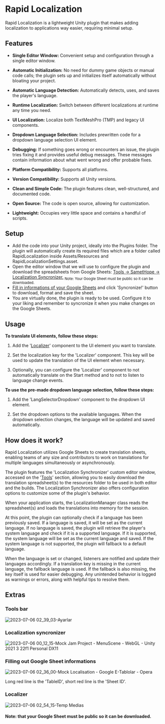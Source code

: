
# Rapid Localization

Rapid Localization is a lightweight Unity plugin that makes adding localization to applications way easier, requiring minimal setup.


## Features

- **Single Editor Window:** Convenient setup and configuration through a single editor window.
  
- **Automatic Initialization:** No need for dummy game objects or manual code calls; the plugin sets up and initializes itself automatically without bloating your project.
  
- **Automatic Language Detection:** Automatically detects, uses, and saves the player's language.
  
- **Runtime Localization:** Switch between different localizations at runtime any time you need.
  
- **UI Localization:** Localize both TextMeshPro (TMP) and legacy UI components.
  
- **Dropdown Language Selection:** Includes prewritten code for a dropdown language selection UI element.
  
- **Debugging:** If something goes wrong or encounters an issue, the plugin tries fixing it and provides useful debug messages. These messages contain information about what went wrong and offer probable fixes.
  
- **Platform Compatibility:** Supports all platforms.
  
- **Version Compatibility:** Supports all Unity versions.
  
- **Clean and Simple Code:** The plugin features clean, well-structured, and documented code.
  
- **Open Source:** The code is open source, allowing for customization.
  
- **Lightweight:** Occupies very little space and contains a handful of scripts.


## Setup

- Add the code into your Unity project, ideally into the Plugins folder. The plugin will automatically create its required files which are a folder called RapidLocalization inside Assets/Resources and RapidLocalizationSettings.asset.
- Open the editor window that we will use to configure the plugin and download the spreadsheets from Google Sheets: [Tools -> SametHope -> Localization Syncronizer.](https://github.com/SametHope/Rapid-Localization/#tools-bar) <sub>Note: Your Google Sheet must be public so it can be downloaded.</sub>
- [Fill in informations of your Google Sheets](https://github.com/SametHope/Rapid-Localization/#filling-out-google-sheet-informations) and click 'Syncronize!' button to download, format and save the sheet.
- You are virtually done, the plugin is ready to be used. Configure it to your liking and remember to syncronize it when you make changes on the Google Sheets.


## Usage

**To translate UI elements, follow these steps:**

1. Add the '[Localizer](https://github.com/SametHope/Rapid-Localization/edit/main/README.md#localizer)' component to the UI element you want to translate.

2. Set the localization key for the 'Localizer' component. This key will be used to update the translation of the UI element when necessary.

3. Optionally, you can configure the 'Localizer' component to not automatically translate on the Start method and to not to listen to language change events.

**To use the pre-made dropdown language selection, follow these steps:**
<br />
1. Add the 'LangSelectorDropdown' component to the dropdown UI element.

2. Set the dropdown options to the available languages.
When the dropdown selection changes, the language will be updated and saved automatically.


## How does it work?

Rapid Localization utilizes Google Sheets to create translation sheets, enabling teams of any size and contributors to work on translations for multiple languages simultaneously or asynchronously.

The plugin features the 'Localization Synchronizer' custom editor window, accessed on the '[Tools](https://github.com/SametHope/Rapid-Localization/#tools-bar)' section, allowing you to easily download the translation spreadsheet(s) to the resources folder to be used in both editor and the builds. The Localization Synchronizer also offers configuration options to customize some of the plugin's behavior.

When your application starts, the LocalizationManager class reads the spreadsheet(s) and loads the translations into memory for the session.

At this point, the plugin can optionally check if a language has been previously saved. If a language is saved, it will be set as the current language. If no language is saved, the plugin will retrieve the player's system language and check if it is a supported language. If it is supported, the system language will be set as the current language and saved. If the system language is not supported, the plugin will fallback to a default language.

When the language is set or changed, listeners are notified and update their languages accordingly. If a translation key is missing in the current language, the fallback language is used. If the fallback is also missing, the key itself is used for easier debugging. Any unintended behavior is logged as warnings or errors, along with helpful tips to resolve them.


## Extras

### Tools bar
![2023-07-06 02_39_03-Ayarlar](https://github.com/SametHope/Rapid-Localization/assets/85421686/2abfc679-6b50-4bf9-a3cf-dffc4068b7cd)

### Localization syncronizer
![2023-07-06 00_12_15-Mock Jam Project - MenuScene - WebGL - Unity 2021 3 22f1 Personal _DX11_](https://github.com/SametHope/Rapid-Localization/assets/85421686/b50a2261-0426-44a5-b03f-98c933a4a6d7)

### Filling out Google Sheet informations
![2023-07-06 02_36_00-Mock Localisation - Google E-Tablolar - Opera](https://github.com/SametHope/Rapid-Localization/assets/85421686/1affad3b-ffbe-4e98-b9b6-26690a4ebd84)

Long red line is the 'TableID', short red line is the 'Sheet ID'. 

### Localizer
![2023-07-06 02_54_15-Temp Medias](https://github.com/SametHope/Rapid-Localization/assets/85421686/c543e923-063b-4ce7-ad5b-e724f2e1e2db)

#### Note: that your Google Sheet must be public so it can be downloaded. 
